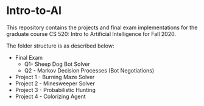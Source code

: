 # Intro-to-AI

This repository contains the projects and final exam implementations for the graduate course CS 520: Intro to Artificial Intelligence for Fall 2020. 

The folder structure is as described below:

* Final Exam
  * Q1- Sheep Dog Bot Solver
  * Q2 - Markov Decision Processes (Bot Negotiations)
* Project 1 - Burning Maze Solver
* Project 2 - Minesweeper Solver
* Project 3 - Probabilistic Hunting
* Project 4 - Colorizing Agent
